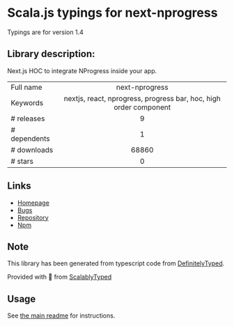 
# Scala.js typings for next-nprogress

Typings are for version 1.4

## Library description:
Next.js HOC to integrate NProgress inside your app.

|                    |                 |
| ------------------ | :-------------: |
| Full name          | next-nprogress |
| Keywords           | nextjs, react, nprogress, progress bar, hoc, high order component |
| # releases         | 9 |
| # dependents       | 1 |
| # downloads        | 68860 |
| # stars            | 0 |

## Links
- [Homepage](https://github.com/sergiodxa/next-nprogress#readme)
- [Bugs](https://github.com/sergiodxa/next-nprogress/issues)
- [Repository](https://github.com/sergiodxa/next-nprogress)
- [Npm](https://www.npmjs.com/package/next-nprogress)
    


## Note
This library has been generated from typescript code from [DefinitelyTyped](https://definitelytyped.org).

Provided with :purple_heart: from [ScalablyTyped](https://github.com/oyvindberg/ScalablyTyped)

## Usage
See [the main readme](../../readme.md) for instructions.


